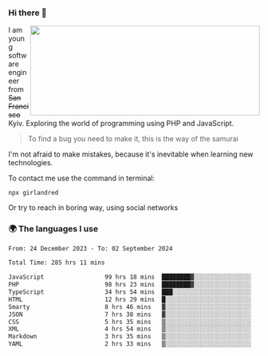 ### Hi there 👋  

<img align='right' src="https://github-readme-stats.vercel.app/api?username=girlandred&count_private=true&show_icons=true&include_all_commits=true&hide_rank=true&hide_title=true&theme=buefy&card_width=300" width=460 height=180>


I am young software engineer from ~~San Francisco~~ Kyiv. Exploring the world of programming using PHP and JavaScript.


> To find a bug you need to make it, this is the way of the samurai



I'm not afraid to make mistakes, because it's inevitable when learning new technologies.

To contact me use the command in terminal:

```
npx girlandred
```

Or try to reach in boring way, using social networks


### 🌍 The languages I use

<!--START_SECTION:waka-->

```txt
From: 24 December 2023 - To: 02 September 2024

Total Time: 285 hrs 11 mins

JavaScript                 99 hrs 18 mins  ████████▓░░░░░░░░░░░░░░░░   34.82 %
PHP                        98 hrs 23 mins  ████████▓░░░░░░░░░░░░░░░░   34.50 %
TypeScript                 34 hrs 54 mins  ███░░░░░░░░░░░░░░░░░░░░░░   12.24 %
HTML                       12 hrs 29 mins  █░░░░░░░░░░░░░░░░░░░░░░░░   04.38 %
Smarty                     8 hrs 46 mins   ▓░░░░░░░░░░░░░░░░░░░░░░░░   03.08 %
JSON                       7 hrs 38 mins   ▓░░░░░░░░░░░░░░░░░░░░░░░░   02.68 %
CSS                        5 hrs 35 mins   ▒░░░░░░░░░░░░░░░░░░░░░░░░   01.96 %
XML                        4 hrs 54 mins   ▒░░░░░░░░░░░░░░░░░░░░░░░░   01.72 %
Markdown                   3 hrs 35 mins   ▒░░░░░░░░░░░░░░░░░░░░░░░░   01.26 %
YAML                       2 hrs 33 mins   ▒░░░░░░░░░░░░░░░░░░░░░░░░   00.90 %
```

<!--END_SECTION:waka-->
